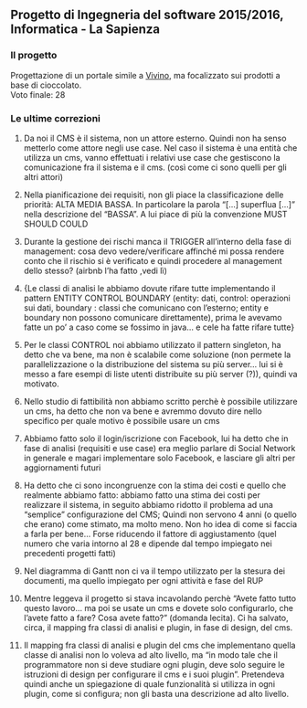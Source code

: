 ## Progetto di Ingegneria del software 2015/2016, Informatica - La Sapienza

### Il progetto
Progettazione di un portale simile a [Vivino](https://www.vivino.com/), ma focalizzato sui prodotti a base di cioccolato.  
Voto finale: 28

### Le ultime correzioni

1. Da noi il CMS è il sistema, non un attore esterno. Quindi non ha senso metterlo come attore negli use case. Nel caso il sistema è una entità che utilizza un cms, vanno effettuati i relativi use case che gestiscono la comunicazione fra il sistema e il cms. (così come ci sono quelli per gli altri attori)

2. Nella pianificazione dei requisiti, non gli piace la classificazione delle priorità: ALTA MEDIA BASSA. In particolare la parola “[...] superflua [...]” nella descrizione del “BASSA”. A lui piace di più la convenzione MUST SHOULD COULD

3. Durante la gestione dei rischi manca il TRIGGER all’interno della fase di management: cosa devo vedere/verificare affinché mi possa rendere conto che il rischio si è verificato e quindi procedere al management dello stesso? (airbnb l’ha fatto ,vedi lì)

4. {Le classi di analisi le abbiamo dovute rifare tutte implementando il pattern ENTITY CONTROL BOUNDARY  (entity: dati, control: operazioni sui dati, boundary : classi che comunicano con l’esterno; entity e boundary non possono comunicare direttamente), prima le avevamo fatte un po’ a caso come se fossimo in java… e cele ha fatte rifare tutte}

5. Per le classi CONTROL noi abbiamo utilizzato il pattern singleton, ha detto che va bene, ma non è scalabile come soluzione (non permete la parallelizzazione o la distribuzione del sistema su più server… lui si è messo a fare esempi di liste utenti distribuite su più server (?)), quindi va motivato.

6. Nello studio di fattibilità non abbiamo scritto perchè è possibile utilizzare un cms, ha detto che non va bene e avremmo dovuto dire nello specifico per quale motivo è possibile usare un cms

7. Abbiamo fatto solo il login/iscrizione con Facebook, lui ha detto che in fase di analisi (requisiti e use case) era meglio parlare di Social Network in generale e magari implementare solo Facebook, e lasciare gli altri per aggiornamenti futuri

8. Ha detto che ci sono incongruenze con la stima dei costi e quello che realmente abbiamo fatto: abbiamo fatto una stima dei costi per realizzare il sistema, in seguito abbiamo ridotto il problema ad una “semplice” configurazione del CMS; Quindi non servono 4 anni (o quello che erano) come stimato, ma molto meno. Non ho idea di come si faccia a farla per bene… Forse riducendo il fattore di aggiustamento (quel numero che varia intorno al 28 e dipende dal tempo impiegato nei precedenti progetti fatti)

9. Nel diagramma di Gantt non ci va il tempo utilizzato per la stesura dei documenti, ma quello impiegato per ogni attività e fase del RUP

10. Mentre leggeva il progetto si stava incavolando perchè “Avete fatto tutto questo lavoro… ma poi se usate un cms e dovete solo configurarlo, che l’avete fatto a fare? Cosa avete fatto?” (domanda lecita). Ci ha salvato, circa, il mapping fra classi di analisi e plugin, in fase di design, del cms.

11. Il mapping fra classi di analisi e plugin del cms che implementano quella classe di analisi non lo voleva ad alto livello, ma “in modo tale che il programmatore non si deve studiare ogni plugin, deve solo seguire le istruzioni di design per configurare il cms e i suoi plugin”. Pretendeva quindi anche un spiegazione di quale funzionalità si utilizza in ogni plugin, come si configura; non gli basta una descrizione ad alto livello.
